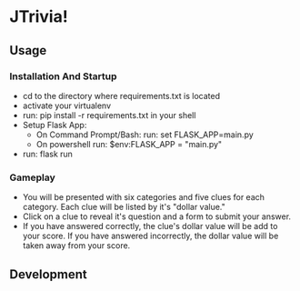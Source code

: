 # JTrivia!

## Usage

### Installation And Startup
* cd to the directory where requirements.txt is located
* activate your virtualenv
* run: pip install -r requirements.txt in your shell
* Setup Flask App:
  * On Command Prompt/Bash:
      run: set FLASK_APP=main.py
  * On powershell
      run: $env:FLASK_APP = "main.py"
* run: flask run


### Gameplay
* You will be presented with six categories and five clues for each category. Each clue will be listed by it's "dollar value."
* Click on a clue to reveal it's question and a form to submit your answer.
* If you have answered correctly, the clue's dollar value will be add to your score. If you have answered incorrectly, the dollar value will be taken away from your score.

## Development


